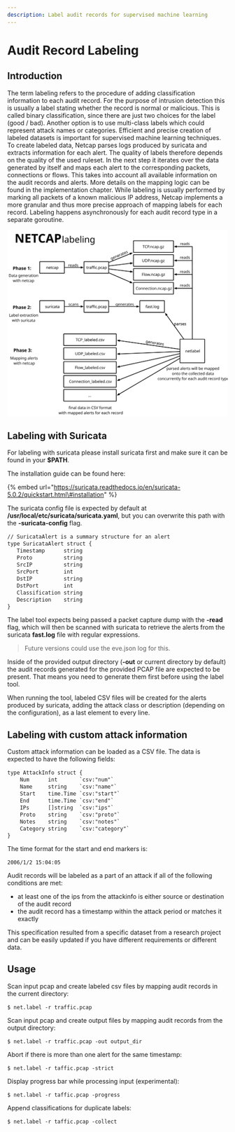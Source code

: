 ```yaml
---
description: Label audit records for supervised machine learning
---
```


# Audit Record Labeling

## Introduction

The term labeling refers to the procedure of adding classification information to each audit record. For the purpose of intrusion detection this is usually a label stating whether the record is normal or malicious. This is called binary classification, since there are just two choices for the label \(good / bad\). Another option is to use multi-class labels which could represent attack names or categories. Efficient and precise creation of labeled datasets is important for supervised machine learning techniques. To create labeled data, Netcap parses logs produced by suricata and extracts information for each alert. The quality of labels therefore depends on the quality of the used ruleset. In the next step it iterates over the data generated by itself and maps each alert to the corresponding packets, connections or flows. This takes into account all available information on the audit records and alerts. More details on the mapping logic can be found in the implementation chapter. While labeling is usually performed by marking all packets of a known malicious IP address, Netcap implements a more granular and thus more precise approach of mapping labels for each record. Labeling happens asynchronously for each audit record type in a separate goroutine.

![Labeling audit records with alerts from suricata](.gitbook/assets/labels%20%281%29.svg)

## Labeling with Suricata

For labeling with suricata please install suricata first and make sure it can be found in your **$PATH**.

The installation guide can be found here:

{% embed url="https://suricata.readthedocs.io/en/suricata-5.0.2/quickstart.html\#installation" %}

The suricata config file is expected by default at **/usr/local/etc/suricata/suricata.yaml**, but you can overwrite this path with the **-suricata-config** flag.

```text
// SuricataAlert is a summary structure for an alert
type SuricataAlert struct {
   Timestamp      string
   Proto          string
   SrcIP          string
   SrcPort        int
   DstIP          string
   DstPort        int
   Classification string
   Description    string
}
```

The label tool expects being passed a packet capture dump with the **-read** flag, which will then be scanned with suricata to retrieve the alerts from the suricata **fast.log** file with regular expressions.

> Future versions could use the eve.json log for this.

Inside of the provided output directory \(**-out** or current directory by default\) the audit records generated for the provided PCAP file are expected to be present. That means you need to generate them first before using the label tool.

When running the tool, labeled CSV files will be created for the alerts produced by suricata, adding the attack class or description \(depending on the configuration\), as a last element to every line.

## Labeling with custom attack information

Custom attack information can be loaded as a CSV file. The data is expected to have the following fields:

```text
type AttackInfo struct {
	Num      int       `csv:"num"`
	Name     string    `csv:"name"`
	Start    time.Time `csv:"start"`
	End      time.Time `csv:"end"`
	IPs      []string  `csv:"ips"`
	Proto    string    `csv:"proto"`
	Notes    string    `csv:"notes"`
	Category string    `csv:"category"`
}
```

The time format for the start and end markers is:

```text
2006/1/2 15:04:05
```

Audit records will be labeled as a part of an attack if all of the following conditions are met:

* at least one of the ips from the attackinfo is either source or destination of the audit record
* the audit record has a timestamp within the attack period or matches it exactly

This specification resulted from a specific dataset from a research project and can be easily updated if you have different requirements or different data.

## Usage

Scan input pcap and create labeled csv files by mapping audit records in the current directory:

```text
$ net.label -r traffic.pcap
```

Scan input pcap and create output files by mapping audit records from the output directory:

```text
$ net.label -r traffic.pcap -out output_dir
```

Abort if there is more than one alert for the same timestamp:

```text
$ net.label -r taffic.pcap -strict
```

Display progress bar while processing input \(experimental\):

```text
$ net.label -r taffic.pcap -progress
```

Append classifications for duplicate labels:

```text
$ net.label -r taffic.pcap -collect
```

